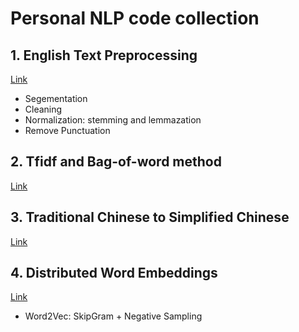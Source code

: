 # Personal NLP code collection

## 1. English Text Preprocessing
[Link](https://github.com/ChiYeungLaw/myNLP/tree/master/TextPreprocessing)
- Segementation
- Cleaning
- Normalization: stemming and lemmazation
- Remove Punctuation

## 2. Tfidf and Bag-of-word method
[Link](https://github.com/ChiYeungLaw/myNLP/tree/master/Tfidf-BoW)

## 3. Traditional Chinese to Simplified Chinese
[Link](https://github.com/ChiYeungLaw/myNLP/tree/master/TraditionalToSimplified)

## 4. Distributed Word Embeddings
[Link]()
- Word2Vec: SkipGram + Negative Sampling